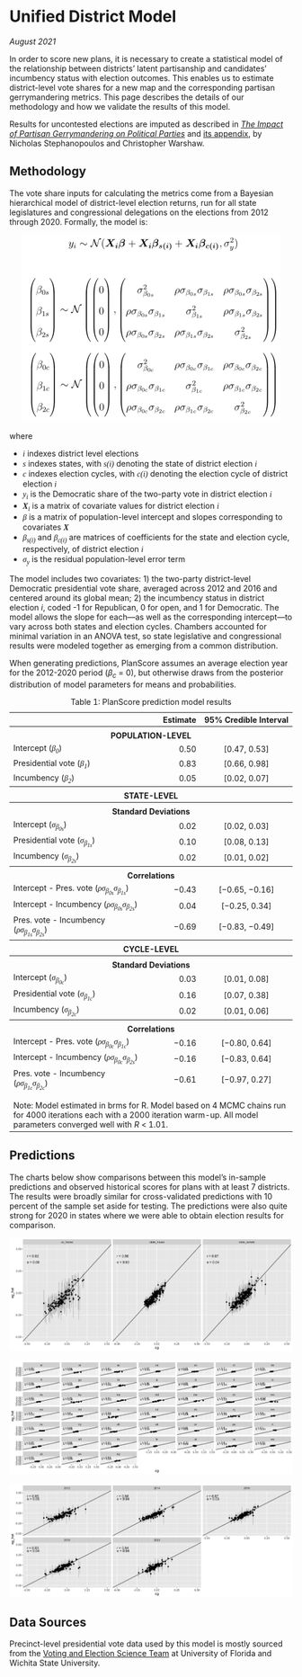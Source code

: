 Unified District Model
===

_August 2021_

In order to score new plans, it is necessary to create a statistical model of the relationship between districts’ latent partisanship and candidates’ incumbency status with election outcomes. This enables us to estimate district-level vote shares for a new map and the corresponding partisan gerrymandering metrics. This page describes the details of our methodology and how we validate the results of this model.

Results for uncontested elections are imputed as described in [*The Impact of Partisan Gerrymandering on Political Parties*](https://onlinelibrary.wiley.com/doi/abs/10.1111/lsq.12276) and [its appendix](https://onlinelibrary.wiley.com/action/downloadSupplement?doi=10.1111%2Flsq.12276&file=lsq12276-sup-0001-Supinfo.pdf), by Nicholas Stephanopoulos and Christopher Warshaw.

Methodology
---

The vote share inputs for calculating the metrics come from a Bayesian hierarchical model of district-level election returns, run for all state legislatures and congressional delegations on the elections from 2012 through 2020. Formally, the model is:

<p style="text-align:center"><img src="matrix.png" style="width:460px;height:333px"></p>

where

- <var style="font-family:serif">i</var> indexes district level elections
- <var style="font-family:serif">s</var> indexes states, with <var style="font-family:serif">s(i)</var> denoting the state of district election <var style="font-family:serif">i</var>
- <var style="font-family:serif">c</var> indexes election cycles, with <var style="font-family:serif">c(i)</var> denoting the election cycle of district election <var style="font-family:serif">i</var>
- <var style="font-family:serif">y<sub>i</sub></var> is the Democratic share of the two-party vote in district election <var style="font-family:serif">i</var>
- <var style="font-family:serif"><b>X</b><sub>i</sub></var> is a matrix of covariate values for district election <var style="font-family:serif">i</var>
- <var style="font-family:serif">β</var> is a matrix of population-level intercept and slopes corresponding to covariates <var style="font-family:serif"><b>X</b></var>
- <var style="font-family:serif">β<sub>s(i)</sub></var> and <var style="font-family:serif">β<sub>c(i)</sub></var> are matrices of coefficients for the state and election cycle, respectively, of district election <var style="font-family:serif">i</var>
- <var style="font-family:serif">σ<sub>y</sub></var> is the residual population-level error term

The model includes two covariates: 1) the two-party district-level Democratic presidential vote share, averaged across 2012 and 2016 and centered around its global mean; 2) the incumbency status in district election *i*, coded -1 for Republican, 0 for open, and 1 for Democratic. The model allows the slope for each—as well as the corresponding intercept—to vary across both states and election cycles. Chambers accounted for minimal variation in an ANOVA test, so state legislative and congressional results were modeled together as emerging from a common distribution.

When generating predictions, PlanScore assumes an average election year for the 2012-2020 period (*β<sub>c</sub>* = 0), but otherwise draws from the posterior distribution of model parameters for means and probabilities.

<table>
    <caption>Table 1: PlanScore prediction model results</caption>
    <thead>
        <tr>
            <th></th>
            <th style="text-align:right">Estimate</th>
            <th style="text-align:center">95% Credible Interval</th>
        </tr>
    </thead>
    <tbody>
        <tr>
            <th colspan="3" style="padding-top:.5em">POPULATION-LEVEL</th>
        </tr>
        <tr>
            <td style="font-weight:normal">Intercept (<var style="font-family:serif">β<sub>0</sub></var>)</td>
            <td align="right">0.50</td>
            <td align="center">[0.47, 0.53]</td>
        </tr>
        <tr>
            <td style="font-weight:normal">Presidential vote (<var style="font-family:serif">β<sub>1</sub></var>)</td>
            <td align="right">0.83</td>
            <td align="center">[0.66, 0.98]</td>
        </tr>
        <tr>
            <td style="font-weight:normal">Incumbency (<var style="font-family:serif">β<sub>2</sub></var>)</td>
            <td align="right">0.05</td>
            <td align="center">[0.02, 0.07]</td>
        </tr>
        <tr>
            <th colspan="3" style="padding-top:.5em">STATE-LEVEL</th>
        </tr>
        <tr>
            <th colspan="3" style="padding-top:.5em">Standard Deviations</th>
        </tr>
        <tr>
            <td style="font-weight:normal">Intercept (<var style="font-family:serif">σ<sub>β<sub>0s</sub></sub></var>)</td>
            <td align="right">0.02</td>
            <td align="center">[0.02, 0.03]</td>
        </tr>
        <tr>
            <td style="font-weight:normal">Presidential vote (<var style="font-family:serif">σ<sub>β<sub>1s</sub></sub></var>)</td>
            <td align="right">0.10</td>
            <td align="center">[0.08, 0.13]</td>
        </tr>
        <tr>
            <td style="font-weight:normal">Incumbency (<var style="font-family:serif">σ<sub>β<sub>2s</sub></sub></var>)</td>
            <td align="right">0.02</td>
            <td align="center">[0.01, 0.02]</td>
        </tr>
        <tr>
            <th colspan="3" style="padding-top:.5em">Correlations</th>
        </tr>
        <tr>
            <td style="font-weight:normal">Intercept - Pres. vote (<var style="font-family:serif">ρσ<sub>β<sub>0s</sub></sub></var><var style="font-family:serif">σ<sub>β<sub>1s</sub></sub></var>)</td>
            <td align="right">−0.43</td>
            <td align="center">[−0.65, −0.16]</td>
        </tr>
        <tr>
            <td style="font-weight:normal">Intercept - Incumbency (<var style="font-family:serif">ρσ<sub>β<sub>0s</sub></sub></var><var style="font-family:serif">σ<sub>β<sub>2s</sub></sub></var>)</td>
            <td align="right">0.04</td>
            <td align="center">[−0.25, 0.34]</td>
        </tr>
        <tr>
            <td style="font-weight:normal">Pres. vote - Incumbency (<var style="font-family:serif">ρσ<sub>β<sub>1s</sub></sub></var><var style="font-family:serif">σ<sub>β<sub>2s</sub></sub></var>)</td>
            <td align="right">−0.69</td>
            <td align="center">[−0.83, −0.49]</td>
        </tr>
        <tr>
            <th colspan="3" style="padding-top:.5em">CYCLE-LEVEL</th>
        </tr>
        <tr>
            <th colspan="3" style="padding-top:.5em">Standard Deviations</th>
        </tr>
        <tr>
            <td style="font-weight:normal">Intercept (<var style="font-family:serif">σ<sub>β<sub>0c</sub></sub></var>)</td>
            <td align="right">0.03</td>
            <td align="center">[0.01, 0.08]</td>
        </tr>
        <tr>
            <td style="font-weight:normal">Presidential vote (<var style="font-family:serif">σ<sub>β<sub>1c</sub></sub></var>)</td>
            <td align="right">0.16</td>
            <td align="center">[0.07, 0.38]</td>
        </tr>
        <tr>
            <td style="font-weight:normal">Incumbency (<var style="font-family:serif">σ<sub>β<sub>2c</sub></sub></var>)</td>
            <td align="right">0.02</td>
            <td align="center">[0.01, 0.06]</td>
        </tr>
        <tr>
            <th colspan="3" style="padding-top:.5em">Correlations</th>
        </tr>
        <tr>
            <td style="font-weight:normal">Intercept - Pres. vote (<var style="font-family:serif">ρσ<sub>β<sub>0c</sub></sub></var><var style="font-family:serif">σ<sub>β<sub>1c</sub></sub></var>)</td>
            <td align="right">−0.16</td>
            <td align="center">[−0.80, 0.64]</td>
        </tr>
        <tr>
            <td style="font-weight:normal">Intercept - Incumbency (<var style="font-family:serif">ρσ<sub>β<sub>0c</sub></sub></var><var style="font-family:serif">σ<sub>β<sub>2s</sub></sub></var>)</td>
            <td align="right">−0.16</td>
            <td align="center">[−0.83, 0.64]</td>
        </tr>
        <tr>
            <td style="font-weight:normal">Pres. vote - Incumbency (<var style="font-family:serif">ρσ<sub>β<sub>1c</sub></sub></var><var style="font-family:serif">σ<sub>β<sub>2c</sub></sub></var>)</td>
            <td align="right">−0.61</td>
            <td align="center">[−0.97, 0.27]</td>
        </tr>
        <tr>
            <td colspan="3" style="padding-top:1em;font-weight:normal">
                Note: Model estimated in brms for R. Model based on 4 MCMC chains run for 4000 iterations each with a 2000 iteration warm-up. All model parameters converged well with <var>R</var> < 1.01.
            </td>
        </tr>
    </tbody>
</table>

Predictions
---

The charts below show comparisons between this model’s in-sample predictions and observed historical scores for plans with at least 7 districts. The results were broadly similar for cross-validated predictions with 10 percent of the sample set aside for testing. The predictions were also quite strong for 2020 in states where we were able to obtain election results for comparison.

![model_v_historical_chambers_7plus.png](model_v_historical_chambers_7plus.png)

![model_v_historical_states_7plus.png](model_v_historical_states_7plus.png)

![model_v_historical_cycles_7plus.png](model_v_historical_cycles_7plus.png)

Data Sources
---

Precinct-level presidential vote data used by this model is mostly sourced from the [Voting and Election Science Team](https://dataverse.harvard.edu/dataverse/electionscience) at University of Florida and Wichita State University.
